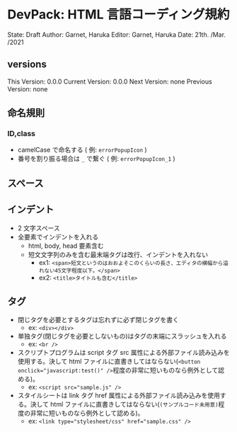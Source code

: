 # DevPack: HTML 言語コーディング規約

State: Draft
Author: Garnet, Haruka
Editor: Garnet, Haruka
Date: 21th. /Mar. /2021

## versions

This Version: 0.0.0
Current Version: 0.0.0
Next Version: none
Previous Version: none

## 命名規則

### ID,class

- camelCase で命名する ( 例: `errorPopupIcon` )
- 番号を割り振る場合は `_` で繋ぐ ( 例: `errorPopupIcon_1` )

## スペース

## インデント

- 2 文字スペース
- 全要素でインデントを入れる
  - html, body, head 要素含む
  - 短文文字列のみを含む最末端タグは改行、インデントを入れない
    - ex1: `<span>短文というのはおおよそこのくらいの長さ、エディタの横幅から溢れない45文字程度以下。</span>`
    - ex2: `<title>タイトルも含む</title>`

## タグ

- 閉じタグを必要とするタグは忘れずに必ず閉じタグを書く
  - ex: `<div></div>`
- 単独タグ(閉じタグを必要としないもの)はタグの末端にスラッシュを入れる
  - ex: `<br />`
- スクリプトプログラムは script タグ src 属性による外部ファイル読み込みを使用する。決して html ファイルに直書きしてはならない(`<button onclick="javascript:test()" />`程度の非常に短いものなら例外として認める)。
  - ex: `<script src="sample.js" />`
- スタイルシートは link タグ href 属性による外部ファイル読み込みを使用する。決して html ファイルに直書きしてはならない(`(サンプルコード未用意)`程度の非常に短いものなら例外として認める)。
  - ex: `<link type="stylesheet/css" href="sample.css" />`
